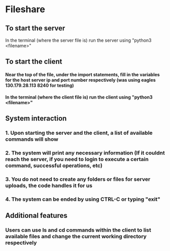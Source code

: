 # Fileshare

## To start the server
In the terminal (where the server file is) run the server using "python3 \<filename>"


## To start the client
#### Near the top of the file, under the import statements, fill in the variables for the host server ip and port number respectively (was using eagles 130.179.28.113 8240 for testing)
#### In the terminal (where the client file is) run the client using "python3 \<filename>"


## System interaction
### 1. Upon starting the server and the client, a list of available commands will show
### 2. The system will print any necessary information (If it couldnt reach the server, if you need to login to execute a certain command, successful operations, etc)
### 3. You do not need to create any folders or files for server uploads, the code handles it for us 
### 4. The system can be ended by using CTRL-C or typing "exit"

## Additional features
### Users can use ls and cd commands within the client to list available files and change the current working directory respectively
